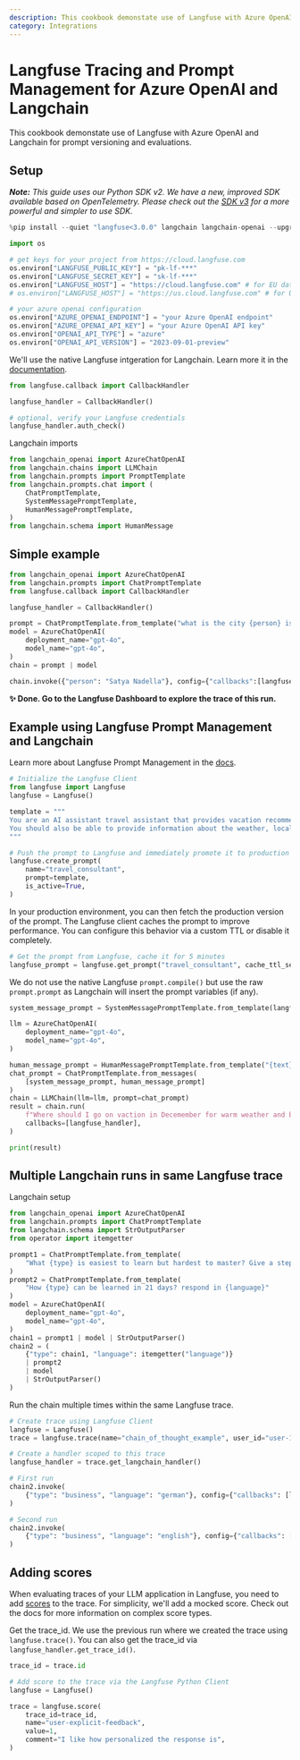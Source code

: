 ```yaml
---
description: This cookbook demonstate use of Langfuse with Azure OpenAI and Langchain for prompt versioning and evaluations.
category: Integrations
---
```


# Langfuse Tracing and Prompt Management for Azure OpenAI and Langchain

This cookbook demonstate use of Langfuse with Azure OpenAI and Langchain for prompt versioning and evaluations.

## Setup

_**Note:** This guide uses our Python SDK v2. We have a new, improved SDK available based on OpenTelemetry. Please check out the [SDK v3](https://langfuse.com/docs/sdk/python/sdk-v3) for a more powerful and simpler to use SDK._


```python
%pip install --quiet "langfuse<3.0.0" langchain langchain-openai --upgrade
```


```python
import os

# get keys for your project from https://cloud.langfuse.com
os.environ["LANGFUSE_PUBLIC_KEY"] = "pk-lf-***"
os.environ["LANGFUSE_SECRET_KEY"] = "sk-lf-***"
os.environ["LANGFUSE_HOST"] = "https://cloud.langfuse.com" # for EU data region
# os.environ["LANGFUSE_HOST"] = "https://us.cloud.langfuse.com" # for US data region

# your azure openai configuration
os.environ["AZURE_OPENAI_ENDPOINT"] = "your Azure OpenAI endpoint"
os.environ["AZURE_OPENAI_API_KEY"] = "your Azure OpenAI API key"
os.environ["OPENAI_API_TYPE"] = "azure"
os.environ["OPENAI_API_VERSION"] = "2023-09-01-preview"
```

We'll use the native Langfuse intgeration for Langchain. Learn more it in the [documentation](https://langfuse.com/integrations/frameworks/langchain).


```python
from langfuse.callback import CallbackHandler

langfuse_handler = CallbackHandler()

# optional, verify your Langfuse credentials
langfuse_handler.auth_check()
```

Langchain imports


```python
from langchain_openai import AzureChatOpenAI
from langchain.chains import LLMChain
from langchain.prompts import PromptTemplate
from langchain.prompts.chat import (
    ChatPromptTemplate,
    SystemMessagePromptTemplate,
    HumanMessagePromptTemplate,
)
from langchain.schema import HumanMessage
```

## Simple example


```python
from langchain_openai import AzureChatOpenAI
from langchain.prompts import ChatPromptTemplate
from langfuse.callback import CallbackHandler

langfuse_handler = CallbackHandler()

prompt = ChatPromptTemplate.from_template("what is the city {person} is from?")
model = AzureChatOpenAI(
    deployment_name="gpt-4o",
    model_name="gpt-4o",
)
chain = prompt | model

chain.invoke({"person": "Satya Nadella"}, config={"callbacks":[langfuse_handler]})
```

**✨ Done. Go to the Langfuse Dashboard to explore the trace of this run.**

## Example using Langfuse Prompt Management and Langchain

Learn more about Langfuse Prompt Management in the [docs](https://langfuse.com/docs/prompts).


```python
# Initialize the Langfuse Client
from langfuse import Langfuse
langfuse = Langfuse()

template = """
You are an AI assistant travel assistant that provides vacation recommendations to users. 
You should also be able to provide information about the weather, local customs, and travel restrictions. 
"""

# Push the prompt to Langfuse and immediately promote it to production
langfuse.create_prompt(
    name="travel_consultant",
    prompt=template,
    is_active=True,
)
```

In your production environment, you can then fetch the production version of the prompt. The Langfuse client caches the prompt to improve performance. You can configure this behavior via a custom TTL or disable it completely.


```python
# Get the prompt from Langfuse, cache it for 5 minutes
langfuse_prompt = langfuse.get_prompt("travel_consultant", cache_ttl_seconds=300)
```

We do not use the native Langfuse `prompt.compile()` but use the raw `prompt.prompt` as Langchain will insert the prompt variables (if any).


```python
system_message_prompt = SystemMessagePromptTemplate.from_template(langfuse_prompt.prompt)
```


```python
llm = AzureChatOpenAI(
    deployment_name="gpt-4o",
    model_name="gpt-4o",
)

human_message_prompt = HumanMessagePromptTemplate.from_template("{text}")
chat_prompt = ChatPromptTemplate.from_messages(
    [system_message_prompt, human_message_prompt]
)
chain = LLMChain(llm=llm, prompt=chat_prompt)
result = chain.run(
    f"Where should I go on vaction in Decemember for warm weather and beaches?",
    callbacks=[langfuse_handler],
)

print(result)
```

## Multiple Langchain runs in same Langfuse trace

Langchain setup


```python
from langchain_openai import AzureChatOpenAI
from langchain.prompts import ChatPromptTemplate
from langchain.schema import StrOutputParser
from operator import itemgetter

prompt1 = ChatPromptTemplate.from_template(
    "What {type} is easiest to learn but hardest to master? Give a step by step approach of your thoughts, ending in your answer"
)
prompt2 = ChatPromptTemplate.from_template(
    "How {type} can be learned in 21 days? respond in {language}"
)
model = AzureChatOpenAI(
    deployment_name="gpt-4o",
    model_name="gpt-4o",
)
chain1 = prompt1 | model | StrOutputParser()
chain2 = (
    {"type": chain1, "language": itemgetter("language")}
    | prompt2
    | model
    | StrOutputParser()
)
```

Run the chain multiple times within the same Langfuse trace.


```python
# Create trace using Langfuse Client
langfuse = Langfuse()
trace = langfuse.trace(name="chain_of_thought_example", user_id="user-1234")

# Create a handler scoped to this trace
langfuse_handler = trace.get_langchain_handler()

# First run
chain2.invoke(
    {"type": "business", "language": "german"}, config={"callbacks": [langfuse_handler]}
)

# Second run
chain2.invoke(
    {"type": "business", "language": "english"}, config={"callbacks": [langfuse_handler]}
)
```

## Adding scores

When evaluating traces of your LLM application in Langfuse, you need to add [scores](https://langfuse.com/docs/scores) to the trace. For simplicity, we'll add a mocked score. Check out the docs for more information on complex score types.

Get the trace_id. We use the previous run where we created the trace using `langfuse.trace()`. You can also get the trace_id via `langfuse_handler.get_trace_id()`.


```python
trace_id = trace.id
```


```python
# Add score to the trace via the Langfuse Python Client
langfuse = Langfuse()

trace = langfuse.score(
    trace_id=trace_id,
    name="user-explicit-feedback",
    value=1,
    comment="I like how personalized the response is",
)
```
